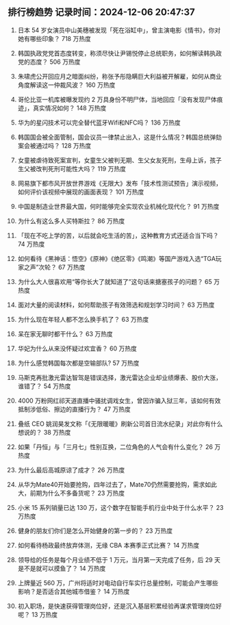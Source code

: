 
## 排行榜趋势 记录时间：2024-12-06 20:47:37
  
  1. 日本 54 岁女演员中山美穗被发现「死在浴缸中」，曾主演电影《情书》，你对她有哪些印象？ 718 万热度
    
  2. 韩国执政党党首态度转变，称须尽快让尹锡悦停止总统职务，如何解读韩执政党的态度？ 506 万热度
    
  3. 朱啸虎公开回应月之暗面纠纷，称张予彤隐瞒巨大利益被开解雇，如何从商业角度解读这一仲裁风波？ 160 万热度
    
  4. 哥伦比亚一机库被曝发现约 2 万具身份不明尸体，当地回应「没有发现尸体痕迹」，真实情况如何？ 148 万热度
    
  5. 华为的星闪技术可以完全替代蓝牙Wifi和NFC吗？ 136 万热度
    
  6. 韩国国会被全面管制，国会议员一律禁止出入，这是什么情况？韩国总统弹劾案会被通过吗？ 128 万热度
    
  7. 女童被虐待致死案宣判，女童生父被判无期、生父女友死刑，生母上诉，孩子生父被改判死刑可能性大吗？ 119 万热度
    
  8. 网易旗下都市风开放世界游戏《无限大》发布「技术性测试预告」演示视频，如何评价该视频中展现的画面表现？ 101 万热度
    
  9. 中国是制造业世界最大国，何时能够完全实现农业机械化现代化？ 91 万热度
    
  10. 为什么有这么多人买特斯拉？ 86 万热度
    
  11. 「现在不吃上学的苦，以后就会吃生活的苦」，这种教育方式还适合当下吗？ 74 万热度
    
  12. 如何看待《黑神话：悟空》《原神》《绝区零》《鸣潮》等国产游戏入选“TGA玩家之声”次轮？ 67 万热度
    
  13. 为什么大人很喜欢用“等你长大了就知道了”这句话来搪塞孩子的问题？ 65 万热度
    
  14. 面对大量的阅读材料，如何帮助孩子有效筛选和规划学习时间？ 63 万热度
    
  15. 为什么现在年轻人都不怎么换手机了？ 63 万热度
    
  16. 呆在家无聊时都干什么？ 63 万热度
    
  17. 华妃为什么从来没怀疑过欢宜香？ 60 万热度
    
  18. 为什么感觉韩国每次都是空输部队? 57 万热度
    
  19. 马斯克再批激光雷达智驾是错误选择，激光雷达企业却业绩爆表、股价大涨，谁错了？ 54 万热度
    
  20. 4000 万粉网红祁天道直播中骚扰调戏女生，曾因诈骗入狱三年，该如何有效抵制涉低俗、擦边的直播行为？ 47 万热度
    
  21. 叠纸 CEO 姚润昊发文称「《无限暖暖》刷新公司首日流水纪录」对此你有什么想说的？ 38 万热度
    
  22. 如果「丹恒」与「三月七」性别互换，二位角色的人气会有什么变化？ 26 万热度
    
  23. 为什么最后高城原谅了成才？ 26 万热度
    
  24. 从华为Mate40开始要抢购，四年过去了，Mate70仍然需要抢购，需求如此大，前期为什么不多备货呢？ 23 万热度
    
  25. 小米 15 系列销量已达 130 万，这个数字在智能手机行业中处于什么水平？ 23 万热度
    
  26. 健身的朋友们你们是怎么开始健身的第一步的？ 23 万热度
    
  27. 如何看待杨政最终放弃体测，无缘 CBA 本赛季正式比赛？ 14 万热度
    
  28. 领导给的任务是每个月业绩不低于 1 万元，当月第一天完成了任务，后 29 天是不是就可以摸鱼了？ 14 万热度
    
  29. 上牌量近 560 万，广州将适时对电动自行车实行总量控制，可能会产生哪些影响？是否适合其他城市借鉴？ 14 万热度
    
  30. 初入职场，是快速获得管理岗位好，还是沉入基层积累经验再谋求管理岗位好呢？ 13 万热度
    